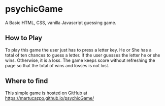 # psychicGame

A Basic HTML, CSS, vanilla Javascript guessing game.

## How to Play

To play this game the user just has to press a letter key. He or She has a total of ten chances to guess a letter. If the user guesses the letter he or she wins. Otherwise, it is a loss. The game keeps score without refreshing the page so that the total of wins and losses is not lost.

## Where to find

This simple game is hosted on GitHub at https://martucazpo.github.io/psychicGame/
